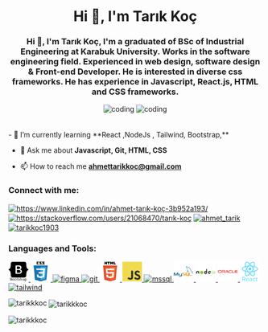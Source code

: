 <h1 align="center">Hi 👋, I'm Tarık Koç</h1>
<h3 align="center">Hi 👋, I'm Tarık Koç, I'm a graduated of BSc of Industrial Engineering at Karabuk University. Works in the software engineering field. Experienced in web design, software design & Front-end Developer. He is interested in diverse css frameworks. He has experience in Javascript, React.js, HTML and CSS frameworks.</h3>
<div align="center" >
<img alt="coding" width="400" src="https://thumbs.gfycat.com/DifficultLimpingBubblefish-size_restricted.gif">
<img alt="coding" width="400" src="https://media3.giphy.com/media/26tn33aiTi1jkl6H6/giphy.gif?cid=790b7611dad192e4340a605521979124dccaae7026898dc3&rid=giphy.gif&ct=g">
</div> <br> <br>
- 🌱 I’m currently learning **React ,NodeJs , Tailwind, Bootstrap,**

- 💬 Ask me about **Javascript, Git, HTML, CSS**

- 📫 How to reach me **ahmettarikkoc@gmail.com**

<h3 align="left">Connect with me:</h3>
<p align="left">
<a href="https://linkedin.com/in/ahmet-tarık-koç-3b952a193/" target="blank"><img align="center" src="https://raw.githubusercontent.com/rahuldkjain/github-profile-readme-generator/master/src/images/icons/Social/linked-in-alt.svg" alt="https://www.linkedin.com/in/ahmet-tarık-koç-3b952a193/" height="30" width="40" /></a>
<a href="https://stackoverflow.com/users/21068470/tarık-koç" target="blank"><img align="center" src="https://raw.githubusercontent.com/rahuldkjain/github-profile-readme-generator/master/src/images/icons/Social/stack-overflow.svg" alt="https://stackoverflow.com/users/21068470/tarık-koç" height="30" width="40" /></a>
<a href="https://instagram.com/ahmet_tarik" target="blank"><img align="center" src="https://raw.githubusercontent.com/rahuldkjain/github-profile-readme-generator/master/src/images/icons/Social/instagram.svg" alt="ahmet_tarik" height="30" width="40" /></a>
<a href="https://www.hackerrank.com/tarikkoc1903" target="blank"><img align="center" src="https://raw.githubusercontent.com/rahuldkjain/github-profile-readme-generator/master/src/images/icons/Social/hackerrank.svg" alt="tarikkoc1903" height="30" width="40" /></a>
</p>

<h3 align="left">Languages and Tools:</h3>
<p align="left"> <a href="https://getbootstrap.com" target="_blank" rel="noreferrer"> <img src="https://raw.githubusercontent.com/devicons/devicon/master/icons/bootstrap/bootstrap-plain-wordmark.svg" alt="bootstrap" width="40" height="40"/> </a> <a href="https://www.w3schools.com/css/" target="_blank" rel="noreferrer"> <img src="https://raw.githubusercontent.com/devicons/devicon/master/icons/css3/css3-original-wordmark.svg" alt="css3" width="40" height="40"/> </a> <a href="https://www.figma.com/" target="_blank" rel="noreferrer"> <img src="https://www.vectorlogo.zone/logos/figma/figma-icon.svg" alt="figma" width="40" height="40"/> </a> <a href="https://git-scm.com/" target="_blank" rel="noreferrer"> <img src="https://www.vectorlogo.zone/logos/git-scm/git-scm-icon.svg" alt="git" width="40" height="40"/> </a> <a href="https://www.w3.org/html/" target="_blank" rel="noreferrer"> <img src="https://raw.githubusercontent.com/devicons/devicon/master/icons/html5/html5-original-wordmark.svg" alt="html5" width="40" height="40"/> </a> <a href="https://developer.mozilla.org/en-US/docs/Web/JavaScript" target="_blank" rel="noreferrer"> <img src="https://raw.githubusercontent.com/devicons/devicon/master/icons/javascript/javascript-original.svg" alt="javascript" width="40" height="40"/> </a> <a href="https://www.microsoft.com/en-us/sql-server" target="_blank" rel="noreferrer"> <img src="https://www.svgrepo.com/show/303229/microsoft-sql-server-logo.svg" alt="mssql" width="40" height="40"/> </a> <a href="https://www.mysql.com/" target="_blank" rel="noreferrer"> <img src="https://raw.githubusercontent.com/devicons/devicon/master/icons/mysql/mysql-original-wordmark.svg" alt="mysql" width="40" height="40"/> </a> <a href="https://nodejs.org" target="_blank" rel="noreferrer"> <img src="https://raw.githubusercontent.com/devicons/devicon/master/icons/nodejs/nodejs-original-wordmark.svg" alt="nodejs" width="40" height="40"/> </a> <a href="https://www.oracle.com/" target="_blank" rel="noreferrer"> <img src="https://raw.githubusercontent.com/devicons/devicon/master/icons/oracle/oracle-original.svg" alt="oracle" width="40" height="40"/> </a> <a href="https://reactjs.org/" target="_blank" rel="noreferrer"> <img src="https://raw.githubusercontent.com/devicons/devicon/master/icons/react/react-original-wordmark.svg" alt="react" width="40" height="40"/> </a> <a href="https://tailwindcss.com/" target="_blank" rel="noreferrer"> <img src="https://www.vectorlogo.zone/logos/tailwindcss/tailwindcss-icon.svg" alt="tailwind" width="40" height="40"/> </a> </p>


<p><img align="left" src="https://github-readme-stats.vercel.app/api/top-langs?username=tarikkkoc&show_icons=true&locale=en&layout=compact" alt="tarikkkoc" /></p> 

<p>&nbsp;<img align="center" src="https://github-readme-stats.vercel.app/api?username=tarikkkoc&show_icons=true&locale=en" alt="tarikkkoc" /></p> 

<p><img align="center" src="https://github-readme-streak-stats.herokuapp.com/?user=tarikkkoc&" alt="tarikkkoc" /></p>


